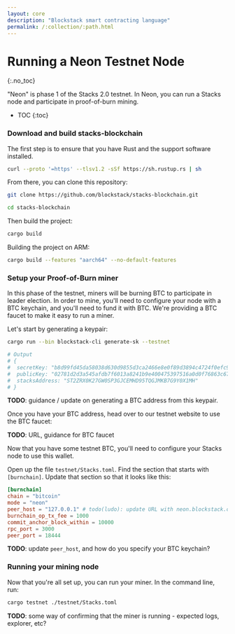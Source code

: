 ```yaml
---
layout: core
description: "Blockstack smart contracting language"
permalink: /:collection/:path.html
---
```

# Running a Neon Testnet Node
{:.no_toc}

"Neon" is phase 1 of the Stacks 2.0 testnet. In Neon, you can run a Stacks node and participate in proof-of-burn mining.

* TOC
{:toc}

### Download and build stacks-blockchain

The first step is to ensure that you have Rust and the support software installed.

```bash
curl --proto '=https' --tlsv1.2 -sSf https://sh.rustup.rs | sh
```

From there, you can clone this repository:

```bash
git clone https://github.com/blockstack/stacks-blockchain.git

cd stacks-blockchain
```

Then build the project:

```bash
cargo build
```

Building the project on ARM:

```bash
cargo build --features "aarch64" --no-default-features
```

### Setup your Proof-of-Burn miner

In this phase of the testnet, miners will be burning BTC to participate in leader election. In order to mine, you'll need to configure your node with a BTC keychain, and you'll need to fund it with BTC. We're providing a BTC faucet to make it easy to run a miner.

Let's start by generating a keypair:

```bash
cargo run --bin blockstack-cli generate-sk --testnet

# Output
# {
#  secretKey: "b8d99fd45da58038d630d9855d3ca2466e8e0f89d3894c4724f0efc9ff4b51f001",
#  publicKey: "02781d2d3a545afdb7f6013a8241b9e400475397516a0d0f76863c6742210539b5",
#  stacksAddress: "ST2ZRX0K27GW0SP3GJCEMHD95TQGJMKB7G9Y0X1MH"
# }
```

**TODO**: guidance / update on generating a BTC address from this keypair.

Once you have your BTC address, head over to our testnet website to use the BTC faucet:

**TODO**: URL, guidance for BTC faucet

Now that you have some testnet BTC, you'll need to configure your Stacks node to use this wallet.

Open up the file `testnet/Stacks.toml`. Find the section that starts with `[burnchain]`. Update that section so that it looks like this:

```toml
[burnchain]
chain = "bitcoin"
mode = "neon"
peer_host = "127.0.0.1" # todo(ludo): update URL with neon.blockstack.org when deployed
burnchain_op_tx_fee = 1000
commit_anchor_block_within = 10000
rpc_port = 3000
peer_port = 18444
```

**TODO**: update `peer_host`, and how do you specify your BTC keychain?

### Running your mining node

Now that you're all set up, you can run your miner. In the command line, run:

```bash
cargo testnet ./testnet/Stacks.toml
```

**TODO**: some way of confirming that the miner is running - expected logs, explorer, etc?